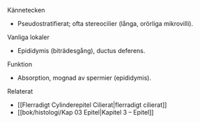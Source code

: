 Kännetecken
- Pseudostratifierat; ofta stereocilier (långa, orörliga mikrovilli).

Vanliga lokaler
- Epididymis (biträdesgång), ductus deferens.

Funktion
- Absorption, mognad av spermier (epididymis).

Relaterat
- [[Flerradigt Cylinderepitel Cilierat|flerradigt cilierat]]
- [[bok/histologi/Kap 03 Epitel|Kapitel 3 – Epitel]]


